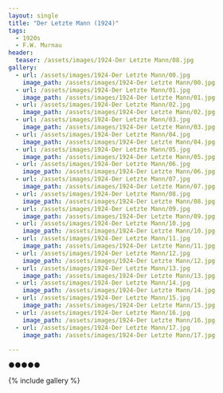 ```yaml
---
layout: single
title: "Der Letzte Mann (1924)"
tags:
  - 1920s 
  - F.W. Murnau
header:
  teaser: /assets/images/1924-Der Letzte Mann/08.jpg
gallery:
  - url: /assets/images/1924-Der Letzte Mann/00.jpg
    image_path: /assets/images/1924-Der Letzte Mann/00.jpg  
  - url: /assets/images/1924-Der Letzte Mann/01.jpg
    image_path: /assets/images/1924-Der Letzte Mann/01.jpg
  - url: /assets/images/1924-Der Letzte Mann/02.jpg
    image_path: /assets/images/1924-Der Letzte Mann/02.jpg
  - url: /assets/images/1924-Der Letzte Mann/03.jpg
    image_path: /assets/images/1924-Der Letzte Mann/03.jpg
  - url: /assets/images/1924-Der Letzte Mann/04.jpg
    image_path: /assets/images/1924-Der Letzte Mann/04.jpg
  - url: /assets/images/1924-Der Letzte Mann/05.jpg
    image_path: /assets/images/1924-Der Letzte Mann/05.jpg
  - url: /assets/images/1924-Der Letzte Mann/06.jpg
    image_path: /assets/images/1924-Der Letzte Mann/06.jpg
  - url: /assets/images/1924-Der Letzte Mann/07.jpg
    image_path: /assets/images/1924-Der Letzte Mann/07.jpg
  - url: /assets/images/1924-Der Letzte Mann/08.jpg
    image_path: /assets/images/1924-Der Letzte Mann/08.jpg
  - url: /assets/images/1924-Der Letzte Mann/09.jpg
    image_path: /assets/images/1924-Der Letzte Mann/09.jpg
  - url: /assets/images/1924-Der Letzte Mann/10.jpg
    image_path: /assets/images/1924-Der Letzte Mann/10.jpg
  - url: /assets/images/1924-Der Letzte Mann/11.jpg
    image_path: /assets/images/1924-Der Letzte Mann/11.jpg
  - url: /assets/images/1924-Der Letzte Mann/12.jpg
    image_path: /assets/images/1924-Der Letzte Mann/12.jpg
  - url: /assets/images/1924-Der Letzte Mann/13.jpg
    image_path: /assets/images/1924-Der Letzte Mann/13.jpg
  - url: /assets/images/1924-Der Letzte Mann/14.jpg
    image_path: /assets/images/1924-Der Letzte Mann/14.jpg
  - url: /assets/images/1924-Der Letzte Mann/15.jpg
    image_path: /assets/images/1924-Der Letzte Mann/15.jpg
  - url: /assets/images/1924-Der Letzte Mann/16.jpg
    image_path: /assets/images/1924-Der Letzte Mann/16.jpg
  - url: /assets/images/1924-Der Letzte Mann/17.jpg
    image_path: /assets/images/1924-Der Letzte Mann/17.jpg
 
---
```

●●●●●

{% include gallery %}
